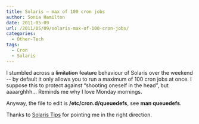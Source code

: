 ```yaml
---
title: Solaris – max of 100 cron jobs
author: Sonia Hamilton
date: 2011-05-09
url: /2011/05/09/solaris-max-of-100-cron-jobs/
categories:
  - Other-Tech
tags:
  - Cron
  - Solaris
---
```

I stumbled across a <s>limitation</s> <s>feature</s> behaviour of Solaris over the weekend -- by default it only allows you to run a maximum of 100 cron jobs at once. I suppose this to protect against &#8220;shooting oneself in the head&#8221;, but aaaarghhh&#8230; Reminds me why I love Monday mornings.

<!--more-->

Anyway, the file to edit is **/etc/cron.d/queuedefs**, see **man queuedefs**.

Thanks to [Solaris Tips][1] for pointing me in the right direction.

 [1]: //solaristipsandtricks.blogspot.com/2010/05/solaris-10-cron-and-maxrun.html
